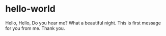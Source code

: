# hello-world

Hello, Hello, Do you hear me?
What a beautiful night.
This is first message for you from me.
Thank you.
